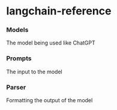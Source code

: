 # langchain-reference

### Models
The model being used like ChatGPT

### Prompts
The input to the model

### Parser
Formatting the output of the model

